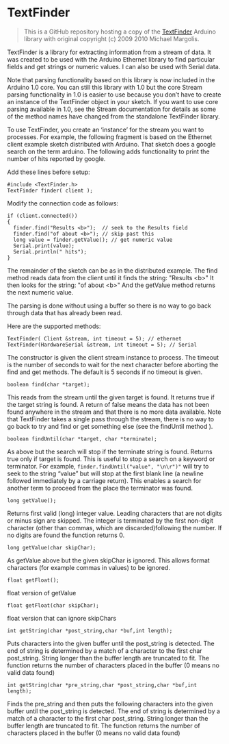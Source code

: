 # TextFinder

> This is a GitHub repository hosting a copy of the [TextFinder](http://playground.arduino.cc/Code/TextFinder) Arduino library with original copyright (c) 2009 2010 Michael Margolis.


TextFinder is a library for extracting information from a stream of data. It was created to be used with the Arduino Ethernet library to find particular fields and get strings or numeric values. I can also be used with Serial data.

Note that parsing functionality based on this library is now included in the Arduino 1.0  core. You can still this library with 1.0 but the core Stream parsing functionality in 1.0 is easier to use because you don’t have to create an instance of the TextFinder object in your sketch.  If you want to use core parsing available in 1.0, see the  Stream documentation for details as  some of the method  names have changed from the standalone TextFinder library.

To use TextFinder, you create an ‘instance’ for the stream you want to processes. For example, the following fragment is based on the Ethernet client example sketch distributed with Arduino. That sketch does a google search on the term arduino.  The following adds functionality to print the number of hits reported by google.

Add these lines  before setup:

    #include <TextFinder.h>
    TextFinder finder( client );

Modify the connection code as follows:

    if (client.connected())
    {
      finder.find("Results <b>");  // seek to the Results field
      finder.find("of about <b>"); // skip past this
      long value = finder.getValue(); // get numeric value
      Serial.print(value);
      Serial.println(" hits");
    }

The remainder of the sketch can be as in the distributed example. The find method reads data from the client until it finds the string: "Results \<b\>"
It then looks for the string: "of about \<b\>"
And the getValue method returns the next numeric value.

The parsing is done without using a buffer so there is no way to go back through data that has already been read.

Here are the supported methods:

    TextFinder( Client &stream, int timeout = 5); // ethernet
    TextFinder(HardwareSerial &stream, int timeout = 5); // Serial

The constructor is given the client stream instance to process. The timeout is the number of seconds to wait for the next character before aborting the find and get methods. The default is 5 seconds if no timeout is given.

    boolean find(char *target);

This reads from the stream until the given target is found. It returns true if the target string is found. A return of false means the data has not been found anywhere in the stream and that there is no more data available. Note that TextFinder takes a single pass through the stream,  there is no way to go back to try and find or get something else (see the findUntil method ).

    boolean findUntil(char *target, char *terminate);

As above but the search will stop if the terminate string is found. Returns true only if target is found.
This is useful to stop a search on a keyword or terminator. For example,
`finder.findUntil("value", "\n\r")"`
will try to seek to the string “value” but will stop at the first blank line (a newline followed immediately by a carriage return).  This enables a search for another term to proceed from the place the terminator was found.

    long getValue();

Returns first valid (long) integer value. Leading characters that are not digits or minus sign are skipped. The integer is terminated by the first non-digit character (other than commas, which are discarded)following the number. If no digits are found the function returns 0.

    long getValue(char skipChar);

As getValue above but the given skipChar is ignored. This allows format characters (for example commas in values) to be ignored.

    float getFloat();

float version of getValue

    float getFloat(char skipChar);

float version that can ignore skipChars

    int getString(char *post_string,char *buf,int length);

Puts characters into the given buffer until the post_string is detected.  The end of string is determined by a match of a character to the first char post_string.
String longer than the buffer length are truncated to fit.
The function returns the number of characters placed in the buffer (0 means no valid data found)

    int getString(char *pre_string,char *post_string,char *buf,int length);

Finds the pre_string and then puts the following characters into the given buffer until the post_string is detected.  The end of string is determined by a match of a character to the first char post_string.
String longer than the buffer length are truncated to fit.
The function returns the number of characters placed in the buffer (0 means no valid data found)
